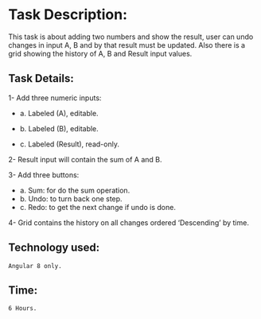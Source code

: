 # Task Description:
This task is about adding two numbers and show the result, user can undo changes in input A, B and by that result must be updated. Also there is a grid showing the history of A, B and Result input values.

## Task Details:
1-	Add three numeric inputs:
- a.	Labeled (A), editable.

- b.	Labeled (B), editable.

- c.	Labeled (Result), read-only.

2-	Result input will contain the sum of A and B.

3-	Add three buttons:
- a.	Sum: for do the sum operation.
- b.	Undo: to turn back one step.
- c.	Redo: to get the next change if undo is done.

4-	Grid contains the history on all changes ordered ‘Descending’ by time.

## Technology used:
	Angular 8 only.

## Time:
	6 Hours.
